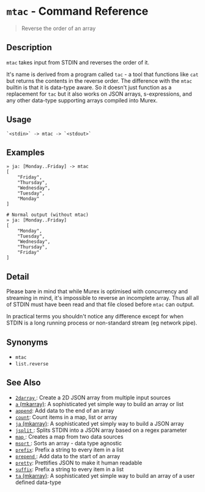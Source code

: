 # `mtac` - Command Reference

> Reverse the order of an array

## Description

`mtac` takes input from STDIN and reverses the order of it.

It's name is derived from a program called `tac` - a tool that functions
like `cat` but returns the contents in the reverse order. The difference
with the `mtac` builtin is that it is data-type aware. So it doesn't just
function as a replacement for `tac` but it also works on JSON arrays,
s-expressions, and any other data-type supporting arrays compiled into
Murex.

## Usage

    `<stdin>` -> mtac -> `<stdout>`

## Examples

    » ja: [Monday..Friday] -> mtac
    [
        "Friday",
        "Thursday",
        "Wednesday",
        "Tuesday",
        "Monday"
    ]

    # Normal output (without mtac)
    » ja: [Monday..Friday]
    [
        "Monday",
        "Tuesday",
        "Wednesday",
        "Thursday",
        "Friday"
    ]

## Detail

Please bare in mind that while Murex is optimised with concurrency and
streaming in mind, it's impossible to reverse an incomplete array. Thus all
all of STDIN must have been read and that file closed before `mtac` can
output.

In practical terms you shouldn't notice any difference except for when
STDIN is a long running process or non-standard stream (eg network pipe).

## Synonyms

- `mtac`
- `list.reverse`

## See Also

- [`2darray` ](../commands/2darray.md):
  Create a 2D JSON array from multiple input sources
- [`a` (mkarray)](../commands/a.md):
  A sophisticated yet simple way to build an array or list
- [`append`](../commands/append.md):
  Add data to the end of an array
- [`count`](../commands/count.md):
  Count items in a map, list or array
- [`ja` (mkarray)](../commands/ja.md):
  A sophisticated yet simply way to build a JSON array
- [`jsplit` ](../commands/jsplit.md):
  Splits STDIN into a JSON array based on a regex parameter
- [`map` ](../commands/map.md):
  Creates a map from two data sources
- [`msort` ](../commands/msort.md):
  Sorts an array - data type agnostic
- [`prefix`](../commands/prefix.md):
  Prefix a string to every item in a list
- [`prepend` ](../commands/prepend.md):
  Add data to the start of an array
- [`pretty`](../commands/pretty.md):
  Prettifies JSON to make it human readable
- [`suffix`](../commands/suffix.md):
  Prefix a string to every item in a list
- [`ta` (mkarray)](../commands/ta.md):
  A sophisticated yet simple way to build an array of a user defined data-type
